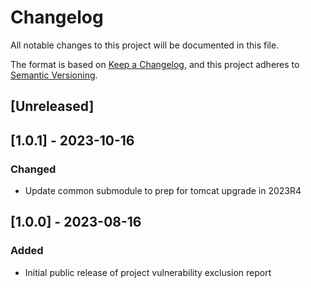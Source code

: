 # Changelog
All notable changes to this project will be documented in this file.

The format is based on [Keep a Changelog](https://keepachangelog.com/en/1.0.0/),
and this project adheres to [Semantic Versioning](https://semver.org/spec/v2.0.0.html).

## [Unreleased]

## [1.0.1] - 2023-10-16
### Changed
- Update common submodule to prep for tomcat upgrade in 2023R4

## [1.0.0] - 2023-08-16
### Added
- Initial public release of project vulnerability exclusion report